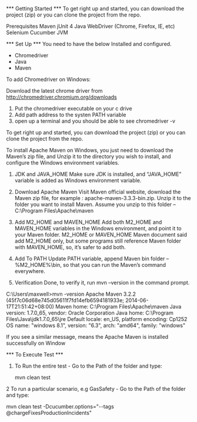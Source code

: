 *** Getting Started ***
To get right up and started, you can download the project (zip) or you can clone the project from the repo.

Prerequisites
Maven
jUnit 4
Java
WebDriver (Chrome, Firefox, IE, etc)
Selenium
Cucumber JVM

*** Set Up ***
You need to have the below Installed and configured.
 - Chromedriver
 - Java
 - Maven

To add Chromedriver on Windows:

Download the latest chrome driver from http://chromedriver.chromium.org/downloads
1. Put the chromedriver executable on your c drive
2. Add path address to the systen PATH variable
3. open up a terminal and you should be able to see chromedriver -v

To get right up and started, you can download the project (zip) or you can clone the project from the repo.

 To install Apache Maven on Windows, you just need to download the Maven’s zip file, and
 Unzip it to the directory you wish to install, and configure the Windows environment variables.

 1. JDK and JAVA_HOME
 Make sure JDK is installed, and “JAVA_HOME” variable is added as Windows environment variable.

 2. Download Apache Maven
 Visit Maven official website, download the Maven zip file, for example : apache-maven-3.3.3-bin.zip.
 Unzip it to the folder you want to install Maven.
 Assume you unzip to this folder – C:\Program Files\Apache\maven

 3. Add M2_HOME and MAVEN_HOME
 Add both M2_HOME and MAVEN_HOME variables in the Windows environment, and point it to your Maven folder.
 M2_HOME or MAVEN_HOME
 Maven document said add M2_HOME only, but some programs still reference Maven folder with MAVEN_HOME, so, it’s safer to add both.

 4. Add To PATH
 Update PATH variable, append Maven bin folder – %M2_HOME%\bin, so that you can run the Maven’s command everywhere.

 5. Verification
 Done, to verify it, run mvn –version in the command prompt.

 C:\Users\maxwell>mvn -version
 Apache Maven 3.2.2 (45f7c06d68e745d05611f7fd14efb6594181933e; 2014-06-17T21:51:42+08:00)
 Maven home: C:\Program Files\Apache\maven
 Java version: 1.7.0_65, vendor: Oracle Corporation
 Java home: C:\Program Files\Java\jdk1.7.0_65\jre
 Default locale: en_US, platform encoding: Cp1252
 OS name: "windows 8.1", version: "6.3", arch: "amd64", family: "windows"

 If you see a similar message, means the Apache Maven is installed successfully on Window


*** To Execute Test ***
1. To Run the entire test - Go to the Path of the folder and type:

   mvn clean test

2 To run a particular scenario, e.g GasSafety - Go to the Path of the folder and type:

   mvn clean test -Dcucumber.options="--tags @chargeFixesProductionIncidents"





